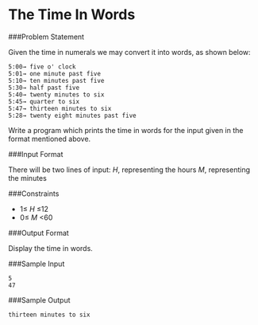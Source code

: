 The Time In Words
=================

###Problem Statement

Given the time in numerals we may convert it into words, as shown below:
```
5:00→ five o' clock
5:01→ one minute past five
5:10→ ten minutes past five
5:30→ half past five
5:40→ twenty minutes to six
5:45→ quarter to six
5:47→ thirteen minutes to six
5:28→ twenty eight minutes past five
```
Write a program which prints the time in words for the input given in the format mentioned above.

###Input Format

There will be two lines of input:
*H*, representing the hours
*M*, representing the minutes

###Constraints
* 1≤ *H* ≤12
* 0≤ *M* <60

###Output Format

Display the time in words.

###Sample Input
```
5  
47 
```
###Sample Output
```
thirteen minutes to six
```